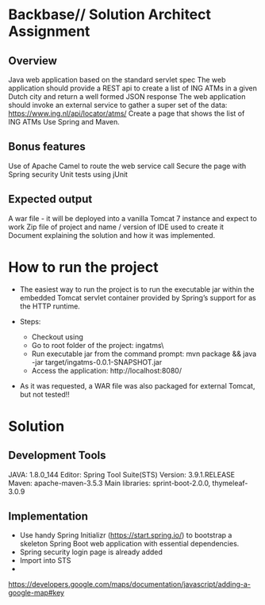 # Backbase// Solution Architect Assignment

## Overview
Java web application based on the standard servlet spec
The web application should provide a REST api to create a list of ING ATMs in a given Dutch city and return a well formed JSON response
The web application should invoke an external service to gather a super set of the data:  https://www.ing.nl/api/locator/atms/
Create a page that shows the list of ING ATMs
Use Spring and Maven.  

## Bonus features
Use of Apache Camel to route the web service call
Secure the page with Spring security
Unit tests using jUnit

## Expected output
A war file - it will be deployed into a vanilla Tomcat 7 instance and expect to work
Zip file of project and name / version of IDE used to create it
Document explaining the solution and how it was implemented.

# How to run the project 

- The easiest way to run the project is to run the executable jar within the embedded Tomcat servlet container provided by Spring’s support for as the HTTP runtime.
- Steps:  
	* Checkout using 
	* Go to root folder of the project: ingatms\
	* Run executable jar from the command prompt:  mvn package && java -jar target/ingatms-0.0.1-SNAPSHOT.jar
	* Access the application: http://localhost:8080/
	
-  As it was requested, a WAR file was also packaged for external Tomcat, but not tested!!

# Solution 

## Development Tools 
JAVA: 1.8.0_144
Editor: Spring Tool Suite(STS) Version: 3.9.1.RELEASE
Maven: apache-maven-3.5.3
Main libraries:  sprint-boot-2.0.0, thymeleaf-3.0.9

## Implementation 

- Use handy Spring Initializr (https://start.spring.io/) to bootstrap a skeleton Spring Boot web application with essential dependencies.   
- Spring security login page is already added 
- Import into STS
- 
https://developers.google.com/maps/documentation/javascript/adding-a-google-map#key

